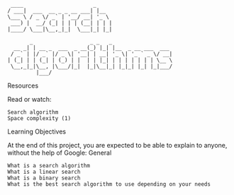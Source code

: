 ```
 ____                      _     
/ ___|  ___  __ _ _ __ ___| |__  
\___ \ / _ \/ _` | '__/ __| '_ \ 
 ___) |  __/ (_| | | | (__| | | |
|____/ \___|\__,_|_|  \___|_| |_|
                                 
       _                  _ _   _                   
  __ _| | __ _  ___  _ __(_) |_| |__  _ __ ___  ___ 
 / _` | |/ _` |/ _ \| '__| | __| '_ \| '_ ` _ \/ __|
| (_| | | (_| | (_) | |  | | |_| | | | | | | | \__ \
 \__,_|_|\__, |\___/|_|  |_|\__|_| |_|_| |_| |_|___/
         |___/                                      
```
Resources

Read or watch:

    Search algorithm
    Space complexity (1)

Learning Objectives

At the end of this project, you are expected to be able to explain to anyone, without the help of Google:
General

    What is a search algorithm
    What is a linear search
    What is a binary search
    What is the best search algorithm to use depending on your needs
